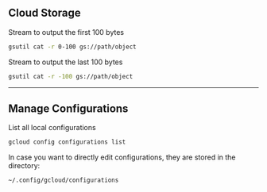 ## Cloud Storage

Stream to output the first 100 bytes

```bash
gsutil cat -r 0-100 gs://path/object
```

Stream to output the last 100 bytes

```bash
gsutil cat -r -100 gs://path/object
```

---

## Manage Configurations

List all local configurations
```bash
gcloud config configurations list
```

In case you want to directly edit configurations, they are stored in the directory:
```bash
~/.config/gcloud/configurations
```